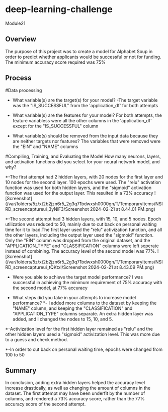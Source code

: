 # deep-learning-challenge
Module21

## Overview
The purpose of this project was to create a model for Alphabet Soup in order to predict whether applicants would be successful or not for funding. The minimum accuracy score required was 75%

## Process
#Data processing
* What variable(s) are the target(s) for your model?
-The target variable was the "IS_SUCCESSFUL" from the 'application_df' for both attempts

* What variable(s) are the features for your model?
For both attempts, the feature variabless were all the other columns in the 'application_df' except for the "IS_SUCCESSFUL" column

* What variable(s) should be removed from the input data because they are neither targets nor features?
The variables that were removed were the "EIN" and "NAME" columns

#Compiling, Training, and Evaluating the Model
How many neurons, layers, and activation functions did you select for your neural network model, and why?

*-The first attempt had 2 hidden layers, with 20 nodes for the first layer and 10 nodes for the second layer. 100 epochs were used. The "relu" activation function was used for both hidden layers, and the "sigmoid" activation function was used for the output layer. This resulted in a 73% accuracy
![Screenshot](/var/folders/5z/xt2b2jzn6r5_2g3q71bdwxsh0000gn/T/TemporaryItems/NSIRD_screencaptureui_3yNlF3/Screenshot 2024-02-21 at 8.44.01 PM.png)

*-The second attempt had 3 hidden layers, with 15, 10, and 5 nodes. Epoch utilization was reduced to 50, mainly due to cut back on personal waiting time for it to load.The first layer used the "relu" activization function, and all the other layers, including the output layer used the "sigmoid" function. Only the "EIN" column was dropped from the original dataset, and the "APPLICATION_TYPE" and "CLASSIFICATION" columns were left seperate instead of combining. The accuracy level of the second model was 77%. 
![Screenshot](/var/folders/5z/xt2b2jzn6r5_2g3q71bdwxsh0000gn/T/TemporaryItems/NSIRD_screencaptureui_tQKtxI/Screenshot 2024-02-21 at 8.43.09 PM.png)

* Were you able to achieve the target model performance?
I was successful in achieving the minimum requirement of 75% accuracy with the second model, at 77% accuracy

* What steps did you take in your attempts to increase model performance?
*- I added more columns to the dataset by keeping the "NAME" column, and keeping the "CLASSIFICATION" and "APPLICATION_TYPE" columns separate. An extra hidden layer was added, and I changed the nodes to 15, 10, and 5. 

*-Activization level for the first hidden layer remained as "relu" and the other hidden layers used a "sigmoid" activization level. This was more due to a guess and check method.

*-In order to cut back on personal waiting time, epochs were changed from 100 to 50


## Summary
In conclusion, adding extra hidden layers helped the accuracy level increase drastically, as well as changing the amount of columns in the dataset. The first attempt may have been underfit by the number of columns, and rendered a 73% accuracy score, rather than the 77% accuracy score of the second attempt.
